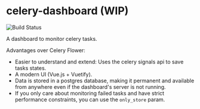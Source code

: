 # celery-dashboard (WIP)

![Build Status](https://travis-ci.org/mehdigmira/celery-dashboard.svg?branch=master)

A dashboard to monitor celery tasks. 

Advantages over Celery Flower:
- Easier to understand and extend: Uses the celery signals api to save tasks states.
- A modern UI (Vue.js + Vuetify).
- Data is stored in a postgres database, making it permanent and available from anywhere even if the dashboard's server is not running.
- If you only care about monitoring failed tasks and have strict performance constraints, you can use the `only_store` param.

